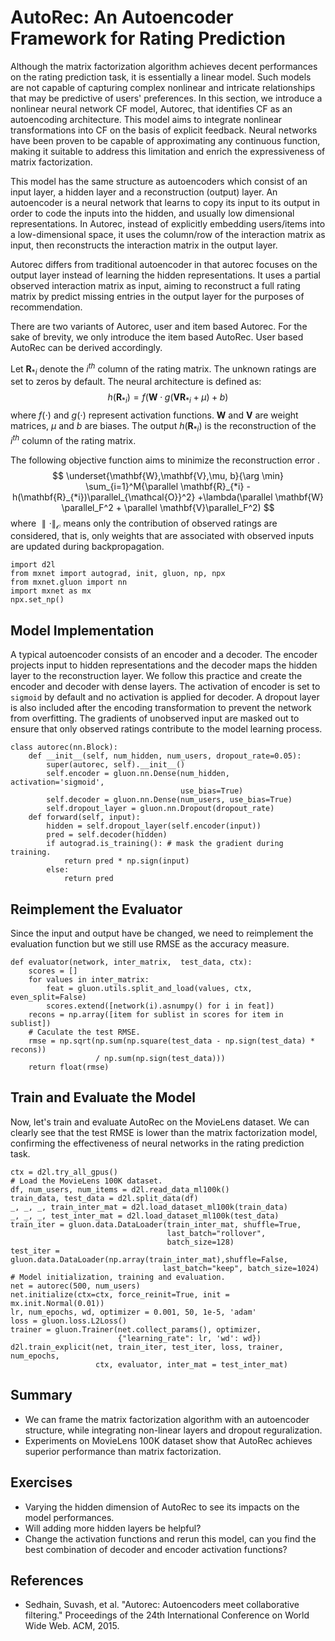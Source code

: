 # AutoRec: An Autoencoder Framework for Rating Prediction

Although the matrix factorization algorithm achieves decent performances on the rating prediction task, it is essentially a linear model. Such models are not capable of capturing complex nonlinear and intricate relationships that may be predictive of users' preferences. In this section, we introduce a nonlinear neural network CF model, Autorec, that identifies CF as an autoencoding architecture. This model aims to integrate nonlinear transformations into CF on the basis of explicit feedback.  Neural networks have been proven to be capable of approximating any continuous function,  making it suitable to address this limitation and enrich the expressiveness of matrix factorization.   

This model has the same structure as autoencoders which consist of an input layer, a hidden layer and a reconstruction (output) layer.  An autoencoder is a neural network that learns to copy its input to its output in order to code the inputs into the hidden, and usually low dimensional representations. In Autorec, instead of explicitly embedding users/items into a low-dimensional space, it uses the column/row of the interaction matrix as input, then reconstructs the interaction matrix in the output layer.


Autorec differs from traditional autoencoder in that autorec focuses on the output layer instead of learning the hidden representations. It uses a partial observed interaction matrix as input, aiming to reconstruct a full rating matrix by predict missing entries in the output layer for the purposes of recommendation.  

There are two variants of Autorec, user and item based Autorec. For the sake of brevity, we only introduce the item based AutoRec. User based AutoRec can be derived accordingly.

Let $\mathbf{R}_{*i}$ denote the $i^{th}$ column of the rating matrix. The unknown ratings  are set to zeros by default. The neural architecture is defined as:
$$
h(\mathbf{R}_{*i}) = f(\mathbf{W} \cdot g(\mathbf{V} \mathbf{R}_{*i} + \mu) + b)
$$
where $f(\cdot)$ and $g(\cdot)$ represent activation functions. $\mathbf{W}$ and $\mathbf{V}$ are weight matrices, $\mu$ and $b$ are biases. The output $h(\mathbf{R}_{*i})$ is the reconstruction of the $i^{th}$ column of the rating matrix.

The following objective function aims to minimize the reconstruction error .
$$
\underset{\mathbf{W},\mathbf{V},\mu, b}{\arg \min} \sum_{i=1}^M{\parallel \mathbf{R}_{*i} - h(\mathbf{R}_{*i})\parallel_{\mathcal{O}}^2} +\lambda(\parallel \mathbf{W} \parallel_F^2 + \parallel \mathbf{V}\parallel_F^2)
$$
where $\parallel \cdot \parallel_{\mathcal{O}}$ means only the contribution of observed ratings are considered, that is, only weights that are associated with observed inputs are updated during backpropagation.

```{.python .input  n=1}
import d2l
from mxnet import autograd, init, gluon, np, npx
from mxnet.gluon import nn
import mxnet as mx
npx.set_np()
```

## Model Implementation

A typical autoencoder consists of an encoder and a decoder. The encoder projects input to hidden representations and the decoder maps the hidden layer to the reconstruction layer. We follow this practice and create the encoder and decoder with dense layers. The activation of encoder is set to `sigmoid` by default and no activation is applied for decoder. A dropout layer is also included after the encoding transformation to prevent the network from overfitting. The gradients of unobserved input are masked out to ensure that only observed ratings contribute to the model learning process.

```{.python .input  n=2}
class autorec(nn.Block):
    def __init__(self, num_hidden, num_users, dropout_rate=0.05):
        super(autorec, self).__init__()
        self.encoder = gluon.nn.Dense(num_hidden, activation='sigmoid', 
                                      use_bias=True)
        self.decoder = gluon.nn.Dense(num_users, use_bias=True)
        self.dropout_layer = gluon.nn.Dropout(dropout_rate)
    def forward(self, input):
        hidden = self.dropout_layer(self.encoder(input))
        pred = self.decoder(hidden)
        if autograd.is_training(): # mask the gradient during training.
            return pred * np.sign(input)
        else:
            return pred
```

## Reimplement the Evaluator

Since the input and output have be changed, we need to reimplement the evaluation function but we still use RMSE as the accuracy measure.

```{.python .input  n=3}
def evaluator(network, inter_matrix,  test_data, ctx):
    scores = []
    for values in inter_matrix:
        feat = gluon.utils.split_and_load(values, ctx, even_split=False)
        scores.extend([network(i).asnumpy() for i in feat])
    recons = np.array([item for sublist in scores for item in sublist])
    # Caculate the test RMSE.
    rmse = np.sqrt(np.sum(np.square(test_data - np.sign(test_data) * recons)) 
                   / np.sum(np.sign(test_data)))
    return float(rmse)
```

## Train and Evaluate the Model
Now, let's train and evaluate AutoRec on the MovieLens dataset. We can clearly see that the test RMSE is lower than the matrix factorization model, confirming the effectiveness of neural networks in the rating prediction task.

```{.python .input  n=5}
ctx = d2l.try_all_gpus()
# Load the MovieLens 100K dataset.
df, num_users, num_items = d2l.read_data_ml100k()
train_data, test_data = d2l.split_data(df)
_, _, _, train_inter_mat = d2l.load_dataset_ml100k(train_data)
_, _, _, test_inter_mat = d2l.load_dataset_ml100k(test_data)
train_iter = gluon.data.DataLoader(train_inter_mat, shuffle=True, 
                                   last_batch="rollover", 
                                   batch_size=128)
test_iter = gluon.data.DataLoader(np.array(train_inter_mat),shuffle=False, 
                                  last_batch="keep", batch_size=1024)
# Model initialization, training and evaluation.
net = autorec(500, num_users)
net.initialize(ctx=ctx, force_reinit=True, init = mx.init.Normal(0.01))
lr, num_epochs, wd, optimizer = 0.001, 50, 1e-5, 'adam'
loss = gluon.loss.L2Loss()
trainer = gluon.Trainer(net.collect_params(), optimizer, 
                        {"learning_rate": lr, 'wd': wd})
d2l.train_explicit(net, train_iter, test_iter, loss, trainer, num_epochs, 
                   ctx, evaluator, inter_mat = test_inter_mat)
```

## Summary
* We can frame the matrix factorization algorithm with an autoencoder structure, while integrating non-linear layers and dropout reguralization. 
* Experiments on MovieLens 100K dataset show that AutoRec achieves superior performance than matrix factorization.



## Exercises
* Varying the hidden dimension of AutoRec to see its impacts on the model performances.
* Will adding more hidden layers be helpful?
* Change the activation functions and rerun this model, can you find the best combination of decoder and encoder activation functions?

## References
* Sedhain, Suvash, et al. "Autorec: Autoencoders meet collaborative filtering." Proceedings of the 24th International Conference on World Wide Web. ACM, 2015.
